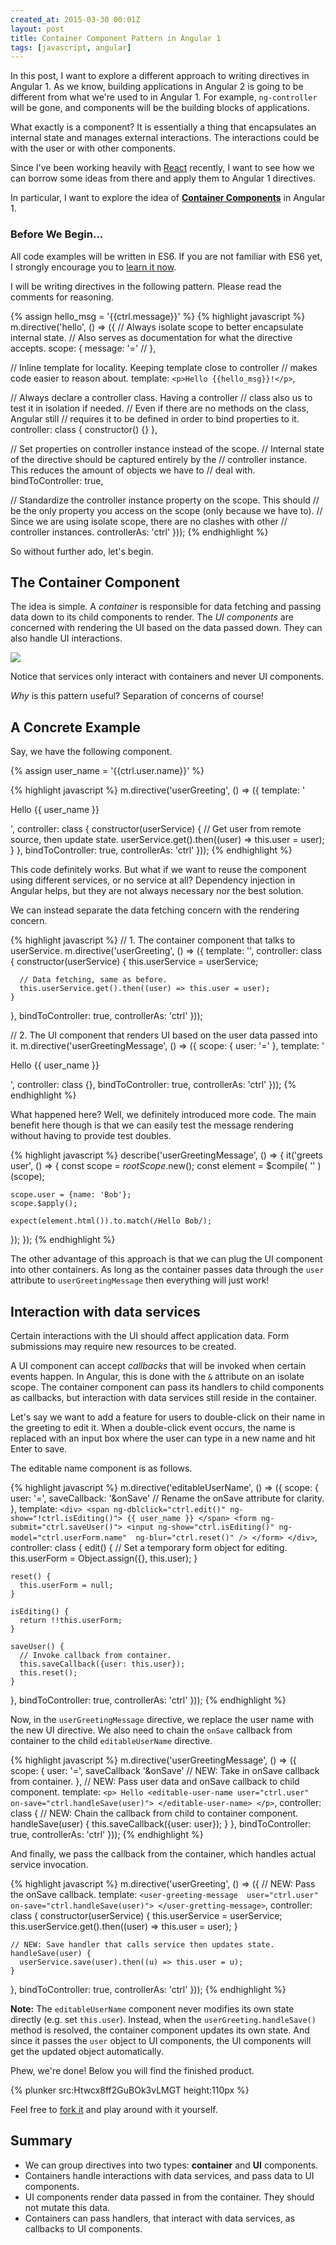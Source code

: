```yaml
---
created_at: 2015-03-30 00:01Z
layout: post
title: Container Component Pattern in Angular 1
tags: [javascript, angular]
---
```


In this post, I want to explore a different approach to writing directives in
Angular 1. As we know, building applications in Angular 2 is going to be
different from what we're used to in Angular 1. For example, `ng-controller` will
be gone, and components will be the building blocks of applications.

What exactly is a component? It is essentially a thing that encapsulates an
internal state and manages external interactions. The interactions could be with
the user or with other components.

Since I've been working heavily with [React](https://facebook.github.io/react/index.html)
recently, I want to see how we can borrow some ideas from there and apply them
to Angular 1 directives.

In particular, I want to explore the idea of **[Container Components](https://www.youtube.com/watch?v=KYzlpRvWZ6c&t=1351)**
in Angular 1.

### Before We Begin...

All code examples will be written in ES6. If you are not familiar with ES6 yet,
I strongly encourage you to [learn it now](http://www.2ality.com/2014/08/es6-today.html).

I will be writing directives in the following pattern. Please read the comments
for reasoning.

{% assign hello_msg = '{{ctrl.message}}' %}
{% highlight javascript %}
m.directive('hello', () => ({
  // Always isolate scope to better encapsulate internal state.
  // Also serves as documentation for what the directive accepts.
  scope: {
    message: '=' // <hello message="'world'"></hello>
  },

  // Inline template for locality. Keeping template close to controller
  // makes code easier to reason about.
  template: `
    <p>Hello {{hello_msg}}!</p>
  `,

  // Always declare a controller class. Having a controller
  // class also us to test it in isolation if needed.
  // Even if there are no methods on the class, Angular still
  // requires it to be defined in order to bind properties to it.
  controller: class {
    constructor() {}
  },

  // Set properties on controller instance instead of the scope.
  // Internal state of the directive should be captured entirely by the
  // controller instance. This reduces the amount of objects we have to
  // deal with.
  bindToController: true,

  // Standardize the controller instance property on the scope. This should
  // be the only property you access on the scope (only because we have to).
  // Since we are using isolate scope, there are no clashes with other
  // controller instances.
  controllerAs: 'ctrl'
}));
{% endhighlight %}

So without further ado, let's begin.

## The Container Component

The idea is simple. A *container* is responsible for data fetching and passing data
down to its child components to render. The *UI components* are concerned with
rendering the UI based on the data passed down. They can also handle UI interactions.

![](/images/container-components.svg)

Notice that services only interact with containers and never UI components.

*Why* is this pattern useful? Separation of concerns of course!

## A Concrete Example

Say, we have the following component.

{% assign user_name = '{{ctrl.user.name}}' %}

{% highlight javascript %}
m.directive('userGreeting', () => ({
  template: '<p>Hello {{ user_name }}</p>',
  controller: class {
    constructor(userService) {
      // Get user from remote source, then update state.
      userService.get().then((user) => this.user = user);
    }
  },
  bindToController: true,
  controllerAs: 'ctrl'
}));
{% endhighlight %}

This code definitely works. But what if we want to reuse the component using different
services, or no service at all? Dependency injection in Angular helps,
but they are not always necessary nor the best solution.

We can instead separate the data fetching concern with the rendering concern.

{% highlight javascript %}
// 1. The container component that talks to userService.
m.directive('userGreeting', () => ({
  template: '<user-greeting-message user="ctrl.user"></user-gretting-message>',
  controller: class {
    constructor(userService) {
      this.userService = userService;

      // Data fetching, same as before.
      this.userService.get().then((user) => this.user = user);
    }
  },
  bindToController: true,
  controllerAs: 'ctrl'
}));

// 2. The UI component that renders UI based on the user data passed into it.
m.directive('userGreetingMessage', () => ({
  scope: {
    user: '='
  },
  template: '<p>Hello {{ user_name }}</p>',
  controller: class {},
  bindToController: true,
  controllerAs: 'ctrl'
}));
{% endhighlight %}

What happened here? Well, we definitely introduced more code. The main benefit
here though is that we can easily test the message rendering without having
to provide test doubles.

{% highlight javascript %}
describe('userGreetingMessage', () => {
  it('greets user', () => {
    const scope = $rootScope.$new();
    const element = $compile(
      '<user-greeting-message user="user"></user-greeting-message>'
    )(scope);

    scope.user = {name: 'Bob'};
    scope.$apply();

    expect(element.html()).to.match(/Hello Bob/);
  });
});
{% endhighlight %}

The other advantage of this approach is that we can plug the UI component into
other containers. As long as the container passes data through the `user`
attribute to `userGreetingMessage` then everything will just work!

## Interaction with data services

Certain interactions with the UI should affect application data. Form submissions
may require new resources to be created.

A UI component can accept *callbacks* that will be invoked when certain events
happen. In Angular, this is done with the `&` attribute on an isolate scope.
The container component can pass its handlers to child components as callbacks,
but interaction with data services still reside in the container.

Let's say we want to add a feature for users to double-click on their name in the
greeting to edit it. When a double-click event occurs, the name is replaced
with an input box where the user can type in a new name and hit Enter to save.

The editable name component is as follows.

{% highlight javascript %}
m.directive('editableUserName', () => ({
  scope: {
    user: '=',
    saveCallback: '&onSave' // Rename the onSave attribute for clarity.
  },
  template: `
    <div>
      <span ng-dblclick="ctrl.edit()" ng-show="!ctrl.isEditing()">
        {{ user_name }}
      </span>
      <form ng-submit="ctrl.saveUser()">
        <input ng-show="ctrl.isEditing()"
               ng-model="ctrl.userForm.name" 
               ng-blur="ctrl.reset()" />
      </form>
    </div>
  `,
  controller: class {
    edit() {
      // Set a temporary form object for editing.
      this.userForm = Object.assign({}, this.user);
    }

    reset() {
      this.userForm = null;
    }

    isEditing() {
      return !!this.userForm;
    }

    saveUser() {
      // Invoke callback from container.
      this.saveCallback({user: this.user});
      this.reset();
    }
  },
  bindToController: true,
  controllerAs: 'ctrl'
}));
{% endhighlight %}

Now, in the `userGreetingMessage` directive, we replace the user name
with the new UI directive. We also need to chain the `onSave` callback
from container to the child `editableUserName` directive.

{% highlight javascript %}
m.directive('userGreetingMessage', () => ({
  scope: {
    user: '=',
    saveCallback '&onSave' // NEW: Take in onSave callback from container.
  },
  // NEW: Pass user data and onSave callback to child component.
  template: `
    <p>
      Hello
      <editable-user-name
        user="ctrl.user"
        on-save="ctrl.handleSave(user)">
      </editable-user-name>
    </p>
  `,
  controller: class {
    // NEW: Chain the callback from child to container component.
    handleSave(user) {
      this.saveCallback({user: user});
    }
  },
  bindToController: true,
  controllerAs: 'ctrl'
}));
{% endhighlight %}

And finally, we pass the callback from the container, which handles actual
service invocation.

{% highlight javascript %}
m.directive('userGreeting', () => ({
  // NEW: Pass the onSave callback.
  template: `
    <user-greeting-message 
      user="ctrl.user"
      on-save="ctrl.handleSave(user)">
    </user-gretting-message>
  `,
  controller: class {
    constructor(userService) {
      this.userService = userService;
      this.userService.get().then((user) => this.user = user);
    }

    // NEW: Save handler that calls service then updates state.
    handleSave(user) {
      userService.save(user).then((u) => this.user = u);
    }
  },
  bindToController: true,
  controllerAs: 'ctrl'
}));
{% endhighlight %}

<div class="alert alert-info">
  <p><strong>Note:</strong> The <code>editableUserName</code> component never modifies
  its own state directly (e.g. set <code>this.user</code>). Instead, when the
  <code>userGreeting.handleSave()</code> method is resolved, the container component updates
  its own state. And since it passes the <code>user</code> object to UI components,
  the UI components will get the updated object automatically.</p>
</div>

Phew, we're done! Below you will find the finished product.

{% plunker src:Htwcx8ff2GuBOk3vLMGT height:110px %}

Feel free to [fork it](http://plnkr.co/edit/Htwcx8ff2GuBOk3vLMGT) and play around
with it yourself.

## Summary

- We can group directives into two types: **container** and **UI** components.
- Containers handle interactions with data services, and pass data to UI components.
- UI components render data passed in from the container. They should not mutate this data.
- Containers can pass handlers, that interact with data services, as callbacks to UI components.


